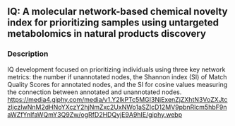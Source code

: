 ## IQ: A molecular network-based chemical novelty index for prioritizing samples using untargeted metabolomics in natural products discovery

### Description

IQ development focused on prioritizing individuals using three key network metrics: the number if unannotated nodes, the Shannon index (SI) of Match Quality Scores for annotated nodes, and the SI for cosine values measuring the connection between annotated and unannotated nodes.
https://media4.giphy.com/media/v1.Y2lkPTc5MGI3NjExenZjZXhtN3VoZXJtczljczIwNnM2dHNoYXczY2hjNmZxc2UxNWo1aSZlcD12MV9pbnRlcm5hbF9naWZfYnlfaWQmY3Q9Zw/ogRfD2HDQyjE9A9hIE/giphy.webp
